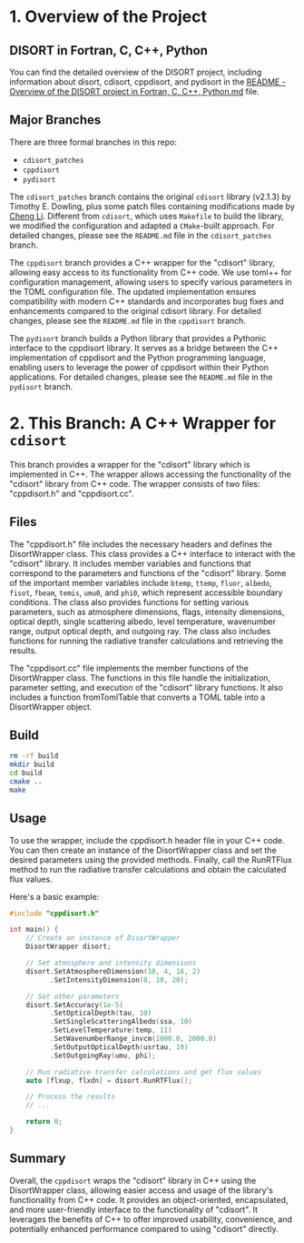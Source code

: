 # 1. Overview of the Project

## DISORT in Fortran, C, C++, Python

You can find the detailed overview of the DISORT project, including information about disort, cdisort, cppdisort, and pydisort in the [README - Overview of the DISORT project in Fortran, C, C++, Python.md](./README%20-%20Overview%20of%20the%20DISORT%20project%20in%20Fortran%2C%20C%2C%20C%2B%2B%2C%20Python.md) file.

## Major Branches

There are three formal branches in this repo: 
- `cdisort_patches`
- `cppdisort`
- `pydisort`

The `cdisort_patches` branch contains the original `cdisort` library (v2.1.3) by Timothy E. Dowling, plus some patch files containing modifications made by [Cheng Li](https://chengcli.io/). Different from `cdisort`, which uses `Makefile` to build the library, we modified the configuration and adapted a `CMake`-built approach. For detailed changes, please see the `README.md` file in the `cdisort_patches` branch.

The `cppdisort` branch provides a C++ wrapper for the "cdisort" library, allowing easy access to its functionality from C++ code. We use toml++ for configuration management, allowing users to specify various parameters in the TOML configuration file. The updated implementation ensures compatibility with modern C++ standards and incorporates bug fixes and enhancements compared to the original cdisort library. For detailed changes, please see the `README.md` file in the `cppdisort` branch.

The `pydisort` branch builds a Python library that provides a Pythonic interface to the cppdisort library. It serves as a bridge between the C++ implementation of cppdisort and the Python programming language, enabling users to leverage the power of cppdisort within their Python applications. For detailed changes, please see the `README.md` file in the `pydisort` branch.


# 2. This Branch: A C++ Wrapper for `cdisort`

This branch provides a wrapper for the "cdisort" library which is implemented in C++. The wrapper allows accessing the functionality of the "cdisort" library from C++ code. The wrapper consists of two files: "cppdisort.h" and "cppdisort.cc".

## Files

The "cppdisort.h" file includes the necessary headers and defines the DisortWrapper class. This class provides a C++ interface to interact with the "cdisort" library. It includes member variables and functions that correspond to the parameters and functions of the "cdisort" library. Some of the important member variables include `btemp`, `ttemp`, `fluor`, `albedo`, `fisot`, `fbeam`, `temis`, `umu0`, and `phi0`, which represent accessible boundary conditions. The class also provides functions for setting various parameters, such as atmosphere dimensions, flags, intensity dimensions, optical depth, single scattering albedo, level temperature, wavenumber range, output optical depth, and outgoing ray. The class also includes functions for running the radiative transfer calculations and retrieving the results.

The "cppdisort.cc" file implements the member functions of the DisortWrapper class. The functions in this file handle the initialization, parameter setting, and execution of the "cdisort" library functions. It also includes a function fromTomlTable that converts a TOML table into a DisortWrapper object.

## Build

```bash
rm -rf build
mkdir build
cd build
cmake ..
make
```

## Usage

To use the wrapper, include the cppdisort.h header file in your C++ code. You can then create an instance of the DisortWrapper class and set the desired parameters using the provided methods. Finally, call the RunRTFlux method to run the radiative transfer calculations and obtain the calculated flux values.

Here's a basic example:

```c++
#include "cppdisort.h"

int main() {
    // Create an instance of DisortWrapper
    DisortWrapper disort;

    // Set atmosphere and intensity dimensions
    disort.SetAtmosphereDimension(10, 4, 16, 2)
          .SetIntensityDimension(8, 10, 20);

    // Set other parameters
    disort.SetAccuracy(1e-5)
          .SetOpticalDepth(tau, 10)
          .SetSingleScatteringAlbedo(ssa, 10)
          .SetLevelTemperature(temp, 11)
          .SetWavenumberRange_invcm(1000.0, 2000.0)
          .SetOutputOpticalDepth(usrtau, 10)
          .SetOutgoingRay(umu, phi);

    // Run radiative transfer calculations and get flux values
    auto [flxup, flxdn] = disort.RunRTFlux();

    // Process the results
    // ...

    return 0;
}
```

## Summary

Overall, the `cppdisort` wraps the "cdisort" library in C++ using the DisortWrapper class, allowing easier access and usage of the library's functionality from C++ code.  It provides an object-oriented, encapsulated, and more user-friendly interface to the functionality of "cdisort". It leverages the benefits of C++ to offer improved usability, convenience, and potentially enhanced performance compared to using "cdisort" directly.
